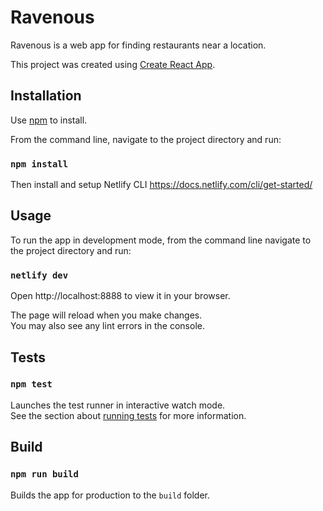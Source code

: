 
# Ravenous

Ravenous is a web app for finding restaurants near a location.

This project was created using [Create React App](https://github.com/facebook/create-react-app).

## Installation

Use [npm](https://docs.npmjs.com/downloading-and-installing-node-js-and-npm) to install.

From the command line, navigate to the project directory and run:

### `npm install`

Then install and setup Netlify CLI 
https://docs.netlify.com/cli/get-started/

## Usage

To run the app in development mode, from the command line navigate to the project directory and run:

### `netlify dev`

Open http://localhost:8888 to view it in your browser.

The page will reload when you make changes.\
You may also see any lint errors in the console.

## Tests

### `npm test`

Launches the test runner in interactive watch mode.\
See the section about [running tests](https://facebook.github.io/create-react-app/docs/running-tests) for more information.

## Build

### `npm run build`

Builds the app for production to the `build` folder.
